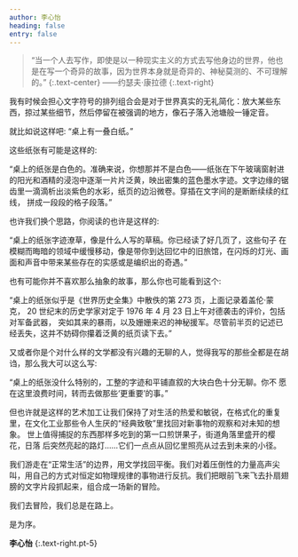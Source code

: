 ```yaml
---
author: 李心怡
heading: false
entry: false
---
```

> “当一个人去写作，即使是以一种现实主义的方式去写他身边的世界，他也是在写一个奇异的故事，因为世界本身就是奇异的、神秘莫测的、不可理解的。”
> {:.text-center}
——约瑟夫·康拉德
> {:.text-right}

我有时候会担心文字符号的排列组合会是对于世界真实的无礼简化：放大某些东西，掠过某些细节，然后停留在被强调的地方，像石子落入池塘般一锤定音。 

就比如说这样吧: “桌上有一叠白纸。”

这些纸张有可能是这样的:

“桌上的纸张是白色的。准确来说，你想那并不是白色——纸张在下午玻璃窗射进的阳光和酒精的浸泡中逐渐一片片泛黄，映出密集的蓝色墨水字迹。文字边缘的锯 齿里一滴滴析出淡紫色的水彩，纸页的边沿微卷。穿插在文字间的是断断续续的红线， 拼成一段段的格子段落。” 

也许我们换个思路，你阅读的也许是这样的:

“桌上的纸张字迹潦草，像是什么人写的草稿。你已经读了好几页了，这些句子 在模糊而晦暗的领域中缓慢移动，像是带你到达回忆中的旧旅馆，在闪烁的灯光、画 面和声音中带来某些存在的实感或是编织出的奇遇。” 

也有可能你并不喜欢那么抽象的故事，那么你也可能看到这个:

“桌上的纸张似乎是《世界历史全集》中散佚的第 273 页，上面记录着盖伦·蒙克， 20 世纪末的历史学家对定于 1976 年 4 月 23 日上午对德袭击的评价，包括对军备武器， 突如其来的暴雨，以及姗姗来迟的神秘援军。尽管前半页的记述已经丢失，这并不妨碍你攥着泛黄的纸页读下去。” 

又或者你是个对什么样的文学都没有兴趣的无聊的人，觉得我写的那些全都是在胡诌，那么我大可以这么写: 

“桌上的纸张没什么特别的，工整的字迹和平铺直叙的大块白色十分无聊。你不 愿在这里浪费时间，转而去做那些‘更重要’的事。” 

但也许就是这样的艺术加工让我们保持了对生活的热爱和敏锐，在格式化的重复 里，在文化工业那些令人生厌的“经典致敬”里找回对新事物的观察和对未知的想象。 世上值得捕捉的东西那样多吃到的第一口煎饼果子，街道角落里盛开的樱花，日落 后突然亮起的路灯......它们一点点从回忆里照亮从过去到未来的小径。 

我们游走在“正常生活”的边界，用文学找回平衡。我们对着压倒性的力量高声尖叫，用自己的方式对恒定如物理规律的事物进行反抗。我们把眼前飞来飞去扑扇翅膀的文字片段抓起来，组合成一场新的冒险。 

我们去冒险，我们总是在路上。

是为序。

**李心怡**
{:.text-right.pt-5}

